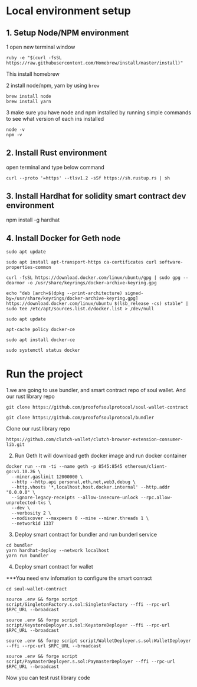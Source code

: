 # Local environment setup

## 1. Setup Node/NPM environment
1 open new terminal window
```
ruby -e "$(curl -fsSL https://raw.githubusercontent.com/Homebrew/install/master/install)"
```
This install homebrew

2 install node/npm, yarn by using ```brew``` 
```
brew install node
brew install yarn
```
3 make sure you have node and npm installed by running simple commands to see what version of each ins installed
```
node -v
npm -v
```

## 2. Install Rust environment
open terminal and type below command
```
curl --proto '=https' --tlsv1.2 -sSf https://sh.rustup.rs | sh
```

## 3. Install Hardhat for solidity smart contract dev environment
npm install -g hardhat

## 4. Install Docker for Geth node 

```
sudo apt update

sudo apt install apt-transport-https ca-certificates curl software-properties-common

curl -fsSL https://download.docker.com/linux/ubuntu/gpg | sudo gpg --dearmor -o /usr/share/keyrings/docker-archive-keyring.gpg

echo "deb [arch=$(dpkg --print-architecture) signed-by=/usr/share/keyrings/docker-archive-keyring.gpg] https://download.docker.com/linux/ubuntu $(lsb_release -cs) stable" | sudo tee /etc/apt/sources.list.d/docker.list > /dev/null

sudo apt update

apt-cache policy docker-ce

sudo apt install docker-ce

sudo systemctl status docker
```

# Run the project
1.we are going to use bundler, and smart contract repo of soul wallet. And our rust library repo

```
git clone https://github.com/proofofsoulprotocol/soul-wallet-contract

git clone https://github.com/proofofsoulprotocol/bundler
```

Clone our rust library repo
```
https://github.com/clutch-wallet/clutch-browser-extension-consumer-lib.git
```

2. Run Geth
It will download geth docker image and run docker container
```
docker run --rm -ti --name geth -p 8545:8545 ethereum/client-go:v1.10.26 \
  --miner.gaslimit 12000000 \
  --http --http.api personal,eth,net,web3,debug \
  --http.vhosts '*,localhost,host.docker.internal' --http.addr "0.0.0.0" \
  --ignore-legacy-receipts --allow-insecure-unlock --rpc.allow-unprotected-txs \
  --dev \
  --verbosity 2 \
  --nodiscover --maxpeers 0 --mine --miner.threads 1 \
  --networkid 1337
```

3. Deploy smart contract for bundler and run bunderl service
```
cd bundler
yarn hardhat-deploy --network localhost
yarn run bundler
```

4. Deploy smart contract for wallet

***You need env infomation to configure the smart conract
```
cd soul-wallet-contract

source .env && forge script script/SingletonFactory.s.sol:SingletonFactory --ffi --rpc-url $RPC_URL --broadcast

source .env && forge script script/KeystoreDeployer.s.sol:KeystoreDeployer --ffi --rpc-url $RPC_URL --broadcast

source .env && forge script script/WalletDeployer.s.sol:WalletDeployer --ffi --rpc-url $RPC_URL --broadcast

source .env && forge script script/PaymasterDeployer.s.sol:PaymasterDeployer --ffi --rpc-url $RPC_URL --broadcast
```

Now you can test rust library code